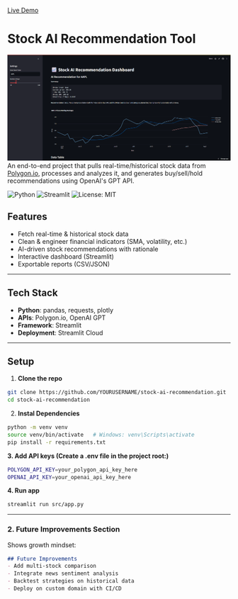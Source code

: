 [Live Demo](https://stock-ai-recommendation.streamlit.app/)
# Stock AI Recommendation Tool
![Dashboard Screenshot](./demo.png)
An end-to-end project that pulls real-time/historical stock data from [Polygon.io](https://polygon.io/), processes and analyzes it, and generates buy/sell/hold recommendations using OpenAI's GPT API.

![Python](https://img.shields.io/badge/python-3.11-blue)
![Streamlit](https://img.shields.io/badge/Streamlit-Live%20App-red)
![License: MIT](https://img.shields.io/badge/License-MIT-green.svg)
## Features
- Fetch real-time & historical stock data
- Clean & engineer financial indicators (SMA, volatility, etc.)
- AI-driven stock recommendations with rationale
- Interactive dashboard (Streamlit)
- Exportable reports (CSV/JSON)

---

## Tech Stack
- **Python**: pandas, requests, plotly
- **APIs**: Polygon.io, OpenAI GPT
- **Framework**: Streamlit
- **Deployment**: Streamlit Cloud

---

## Setup

1. **Clone the repo**
```bash
git clone https://github.com/YOURUSERNAME/stock-ai-recommendation.git
cd stock-ai-recommendation
```
2. **Instal Dependencies**
```bash
python -m venv venv
source venv/bin/activate   # Windows: venv\Scripts\activate
pip install -r requirements.txt
```
**3. Add API keys (Create a .env file in the project root:)**
```bash
POLYGON_API_KEY=your_polygon_api_key_here
OPENAI_API_KEY=your_openai_api_key_here
```
**4. Run app**
```bash
streamlit run src/app.py
```

---

### **2. Future Improvements Section**
Shows growth mindset:

```markdown
## Future Improvements
- Add multi-stock comparison
- Integrate news sentiment analysis
- Backtest strategies on historical data
- Deploy on custom domain with CI/CD
```
